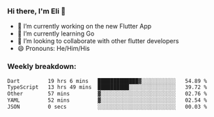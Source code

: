 ### Hi there, I'm Eli 👋
- 🔭 I’m currently working on the new Flutter App
- 🌱 I’m currently learning Go
- 🦄 I’m looking to collaborate with other flutter developers
- 😄 Pronouns: He/Him/His

### Weekly breakdown:
<!--START_SECTION:waka-->

```txt
Dart         19 hrs 6 mins   █████████████▓░░░░░░░░░░░   54.89 %
TypeScript   13 hrs 49 mins  ██████████░░░░░░░░░░░░░░░   39.72 %
Other        57 mins         ▓░░░░░░░░░░░░░░░░░░░░░░░░   02.76 %
YAML         52 mins         ▓░░░░░░░░░░░░░░░░░░░░░░░░   02.54 %
JSON         0 secs          ░░░░░░░░░░░░░░░░░░░░░░░░░   00.03 %
```

<!--END_SECTION:waka-->
